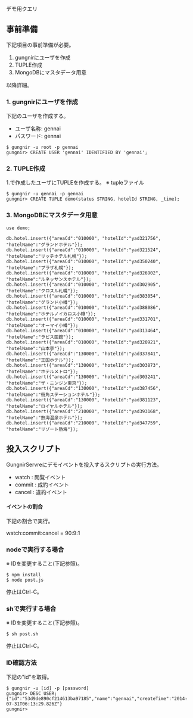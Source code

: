デモ用クエリ

## 事前準備

下記項目の事前準備が必要。

1. gungnirにユーザを作成
2. TUPLE作成
3. MongoDBにマスタデータ用意

以降詳細。

### 1. gungnirにユーザを作成

下記のユーザを作成する。

* ユーザ名称: gennai
* パスワード: gennai

```
$ gungnir -u root -p gennai
gungnir> CREATE USER 'gennai' IDENTIFIED BY 'gennai';
```

### 2. TUPLE作成

1.で作成したユーザにTUPLEを作成する。
※ tupleファイル

```
$ gungnir -u gennai -p gennai
gungnir> CREATE TUPLE demo(status STRING, hotelId STRING, _time);
```

### 3. MongoDBにマスタデータ用意

```
use demo;

db.hotel.insert({"areaCd":"010000", "hotelId":"yad321756", "hotelName":"グランドホテル"});
db.hotel.insert({"areaCd":"010000", "hotelId":"yad321524", "hotelName":"リッチホテル札幌"});
db.hotel.insert({"areaCd":"010000", "hotelId":"yad350240", "hotelName":"プラザ札幌"});
db.hotel.insert({"areaCd":"010000", "hotelId":"yad326902", "hotelName":"ルネッサンスホテル"});
db.hotel.insert({"areaCd":"010000", "hotelId":"yad302905", "hotelName":"クロスル札幌"});
db.hotel.insert({"areaCd":"010000", "hotelId":"yad383054", "hotelName":"グランド小樽"});
db.hotel.insert({"areaCd":"010000", "hotelId":"yad388086", "hotelName":"ホテルノイカロス小樽"});
db.hotel.insert({"areaCd":"010000", "hotelId":"yad331701", "hotelName":"オーマイ小樽"});
db.hotel.insert({"areaCd":"010000", "hotelId":"yad313464", "hotelName":"ラピス函館"});
db.hotel.insert({"areaCd":"010000", "hotelId":"yad320921", "hotelName":"山本亭"});
db.hotel.insert({"areaCd":"130000", "hotelId":"yad337841", "hotelName":"王国ホテル"});
db.hotel.insert({"areaCd":"130000", "hotelId":"yad303873", "hotelName":"ホテルメトロ"});
db.hotel.insert({"areaCd":"130000", "hotelId":"yad303241", "hotelName":"ザ・ニンジン東京"});
db.hotel.insert({"areaCd":"130000", "hotelId":"yad387456", "hotelName":"街角ステーションホテル"});
db.hotel.insert({"areaCd":"130000", "hotelId":"yad381123", "hotelName":"ロイヤルホテル"});
db.hotel.insert({"areaCd":"210000", "hotelId":"yad393168", "hotelName":"熱海温泉ホテル"});
db.hotel.insert({"areaCd":"210000", "hotelId":"yad347759", "hotelName":"リゾート熱海"});
```

## 投入スクリプト

GungnirServreにデモイベントを投入するスクリプトの実行方法。

* watch : 閲覧イベント
* commit : 成約イベント
* cancel : 違約イベント

#### イベントの割合

下記の割合で実行。

watch:commit:cancel = 90:9:1


### nodeで実行する場合

※ IDを変更すること(下記参照)。

```
$ npm install
$ node post.js
```

停止はCtrl-C。

### shで実行する場合

※ IDを変更すること(下記参照)。

```
$ sh post.sh
```

停止はCtrl-C。

### ID確認方法

下記の"id"を取得。

```
$ gungnir -u [id] -p [password]
gungnir> DESC USER;
{"id":"53d9de890cf214613ba97185","name":"gennai","createTime":"2014-07-31T06:13:29.826Z"}
gungnir>
```
